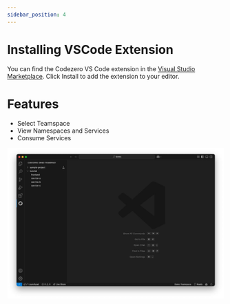```yaml
---
sidebar_position: 4
---
```


# Installing VSCode Extension

You can find the Codezero VS Code extension in the [Visual Studio Marketplace](https://marketplace.visualstudio.com/items?itemName=CodeZero.codezero).
Click Install to add the extension to your editor.

# Features

- Select Teamspace
- View Namespaces and Services
- Consume Services

![VSCode Extension](./_media/vscode.jpg)